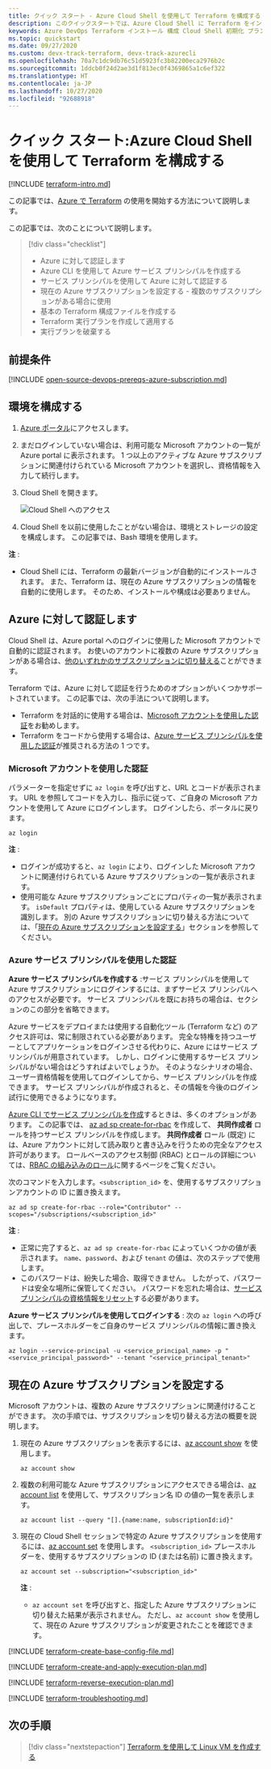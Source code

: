 ```yaml
---
title: クイック スタート - Azure Cloud Shell を使用して Terraform を構成する
description: このクイックスタートでは、Azure Cloud Shell に Terraform をインストールして構成する方法について説明します。
keywords: Azure DevOps Terraform インストール 構成 Cloud Shell 初期化 プラン 適用 実行 portal ログイン RBAC サービス プリンシパル 自動スクリプト
ms.topic: quickstart
ms.date: 09/27/2020
ms.custom: devx-track-terraform, devx-track-azurecli
ms.openlocfilehash: 70a7c1dc9db76c51d5923fc3b82200eca2976b2c
ms.sourcegitcommit: 1ddcb0f24d2ae3d1f813ec0f4369865a1c6ef322
ms.translationtype: HT
ms.contentlocale: ja-JP
ms.lasthandoff: 10/27/2020
ms.locfileid: "92688918"
---
```

# <a name="quickstart-configure-terraform-using-azure-cloud-shell"></a>クイック スタート:Azure Cloud Shell を使用して Terraform を構成する
 
[!INCLUDE [terraform-intro.md](includes/terraform-intro.md)]

この記事では、[Azure で Terraform](https://www.terraform.io/docs/providers/azurerm/index.html) の使用を開始する方法について説明します。

この記事では、次のことについて説明します。
> [!div class="checklist"]
> * Azure に対して認証します
> * Azure CLI を使用して Azure サービス プリンシパルを作成する
> * サービス プリンシパルを使用して Azure に対して認証する
> * 現在の Azure サブスクリプションを設定する - 複数のサブスクリプションがある場合に使用
> * 基本の Terraform 構成ファイルを作成する
> * Terraform 実行プランを作成して適用する
> * 実行プランを破棄する

## <a name="prerequisites"></a>前提条件

[!INCLUDE [open-source-devops-prereqs-azure-subscription.md](../includes/open-source-devops-prereqs-azure-subscription.md)]

## <a name="configure-your-environment"></a>環境を構成する

1. [Azure ポータル](https://portal.azure.com)にアクセスします。

1. まだログインしていない場合は、利用可能な Microsoft アカウントの一覧が Azure portal に表示されます。 1 つ以上のアクティブな Azure サブスクリプションに関連付けられている Microsoft アカウントを選択し、資格情報を入力して続行します。

1. Cloud Shell を開きます。

    ![Cloud Shell へのアクセス](media/install-configure/portal-cloud-shell.png)

1. Cloud Shell を以前に使用したことがない場合は、環境とストレージの設定を構成します。 この記事では、Bash 環境を使用します。

**注** :
- Cloud Shell には、Terraform の最新バージョンが自動的にインストールされます。 また、Terraform は、現在の Azure サブスクリプションの情報を自動的に使用します。 そのため、インストールや構成は必要ありません。

## <a name="authenticate-to-azure"></a>Azure に対して認証します

Cloud Shell は、Azure portal へのログインに使用した Microsoft アカウントで自動的に認証されます。 お使いのアカウントに複数の Azure サブスクリプションがある場合は、[他のいずれかのサブスクリプションに切り替える](#set-the-current-azure-subscription)ことができます。

Terraform では、Azure に対して認証を行うためのオプションがいくつかサポートされています。 この記事では、次の手法について説明します。

- Terraform を対話的に使用する場合は、[Microsoft アカウントを使用した認証](#authenticate-via-microsoft-account)をお勧めします。
- Terraform をコードから使用する場合は、[Azure サービス プリンシパルを使用した認証](#authenticate-via-azure-service-principal)が推奨される方法の 1 つです。

### <a name="authenticate-via-microsoft-account"></a>Microsoft アカウントを使用した認証

パラメーターを指定せずに `az login` を呼び出すと、URL とコードが表示されます。 URL を参照してコードを入力し、指示に従って、ご自身の Microsoft アカウントを使用して Azure にログインします。 ログインしたら、ポータルに戻ります。

```azurecli
az login
```

**注** :

- ログインが成功すると、`az login` により、ログインした Microsoft アカウントに関連付けられている Azure サブスクリプションの一覧が表示されます。
- 使用可能な Azure サブスクリプションごとにプロパティの一覧が表示されます。 `isDefault` プロパティは、使用している Azure サブスクリプションを識別します。 別の Azure サブスクリプションに切り替える方法については、「[現在の Azure サブスクリプションを設定する](#set-the-current-azure-subscription)」セクションを参照してください。

### <a name="authenticate-via-azure-service-principal"></a>Azure サービス プリンシパルを使用した認証

**Azure サービス プリンシパルを作成する** :サービス プリンシパルを使用して Azure サブスクリプションにログインするには、まずサービス プリンシパルへのアクセスが必要です。 サービス プリンシパルを既にお持ちの場合は、セクションのこの部分を省略できます。

Azure サービスをデプロイまたは使用する自動化ツール (Terraform など) のアクセス許可は、常に制限されている必要があります。 完全な特権を持つユーザーとしてアプリケーションをログインさせる代わりに、Azure にはサービス プリンシパルが用意されています。 しかし、ログインに使用するサービス プリンシパルがない場合はどうすればよいでしょうか。 そのようなシナリオの場合、ユーザー資格情報を使用してログインしてから、サービス プリンシパルを作成できます。 サービス プリンシパルが作成されると、その情報を今後のログイン試行に使用できるようになります。

[Azure CLI でサービス プリンシパルを作成](/cli/azure/create-an-azure-service-principal-azure-cli?)するときは、多くのオプションがあります。 この記事では、 [az ad sp create-for-rbac](/cli/azure/ad/sp?#az-ad-sp-create-for-rbac) を作成して、 **共同作成者** ロールを持つサービス プリンシパルを作成します。 **共同作成者** ロール (既定) には、Azure アカウントに対して読み取りと書き込みを行うための完全なアクセス許可があります。 ロールベースのアクセス制御 (RBAC) とロールの詳細については、[RBAC の組み込みのロール](/azure/active-directory/role-based-access-built-in-roles)に関するページをご覧ください。

次のコマンドを入力します。`<subscription_id>` を、使用するサブスクリプションアカウントの ID に置き換えます。

```azurecli
az ad sp create-for-rbac --role="Contributor" --scopes="/subscriptions/<subscription_id>"
```

**注** :

- 正常に完了すると、`az ad sp create-for-rbac` によっていくつかの値が表示されます。 `name`、`password`、および `tenant` の値は、次のステップで使用します。
- このパスワードは、紛失した場合、取得できません。 したがって、パスワードは安全な場所に保管してください。 パスワードを忘れた場合は、[サービス プリンシパルの資格情報をリセット](/cli/azure/create-an-azure-service-principal-azure-cli#reset-credentials)する必要があります。

**Azure サービス プリンシパルを使用してログインする** : 次の `az login` への呼び出しで、プレースホルダーをご自身のサービス プリンシパルの情報に置き換えます。

```azurecli
az login --service-principal -u <service_principal_name> -p "<service_principal_password>" --tenant "<service_principal_tenant>"
```

## <a name="set-the-current-azure-subscription"></a>現在の Azure サブスクリプションを設定する

Microsoft アカウントは、複数の Azure サブスクリプションに関連付けることができます。 次の手順では、サブスクリプションを切り替える方法の概要を説明します。

1. 現在の Azure サブスクリプションを表示するには、[az account show](/cli/azure/account#az-account-show) を使用します。

    ```azurecli
    az account show
    ```

1. 複数の利用可能な Azure サブスクリプションにアクセスできる場合は、[az account list](/cli/azure/account#az-account-list) を使用して、サブスクリプション名 ID の値の一覧を表示します。

    ```azurecli
    az account list --query "[].{name:name, subscriptionId:id}"
    ```

1. 現在の Cloud Shell セッションで特定の Azure サブスクリプションを使用するには、[az account set](/cli/azure/account#az-account-set) を使用します。 `<subscription_id>` プレースホルダーを、使用するサブスクリプションの ID (または名前) に置き換えます。

    ```azurecli
    az account set --subscription="<subscription_id>"
    ```

    **注** :

    - `az account set` を呼び出すと、指定した Azure サブスクリプションに切り替えた結果が表示されません。 ただし、`az account show` を使用して、現在の Azure サブスクリプションが変更されたことを確認できます。

[!INCLUDE [terraform-create-base-config-file.md](includes/terraform-create-base-config-file.md)]

[!INCLUDE [terraform-create-and-apply-execution-plan.md](includes/terraform-create-and-apply-execution-plan.md)]

[!INCLUDE [terraform-reverse-execution-plan.md](includes/terraform-reverse-execution-plan.md)]

[!INCLUDE [terraform-troubleshooting.md](includes/terraform-troubleshooting.md)]

## <a name="next-steps"></a>次の手順

> [!div class="nextstepaction"]
> [Terraform を使用して Linux VM を作成する](create-linux-virtual-machine-with-infrastructure.md)
